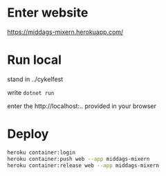 # Enter website
https://middags-mixern.herokuapp.com/ 

# Run local
stand in ../cykelfest

write `dotnet run`

enter the http://localhost:.. provided in your browser

# Deploy
```sh
heroku container:login
heroku container:push web --app middags-mixern
heroku container:release web --app middags-mixern
```
